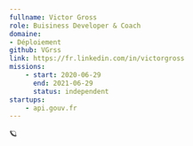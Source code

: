 ```yaml
---
fullname: Victor Gross
role: Buisiness Developer & Coach
domaine:
- Déploiement
github: VGrss
link: https://fr.linkedin.com/in/victorgross
missions:
    - start: 2020-06-29
      end: 2021-06-29
      status: independent
startups:
    - api.gouv.fr
---
```


🪐
